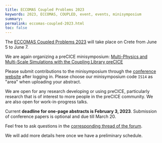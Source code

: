 ```yaml
---
title: ECCOMAS Coupled Problems 2023
keywords: 2023, ECCOMAS, COUPLED, event, events, minisymposium
summary:
permalink: eccomas-coupled-2023.html
toc: false
---
```


The [ECCOMAS Coupled Problems 2023](https://coupled2023.cimne.com/) will take place on Crete from June 5 to June 7. 

We are again organizing a preCICE minisymposium: [Multi-Physics and Multi-Scale Simulations with the Coupling Library preCICE](https://coupled2023.cimne.com/area/d41c23af-2df5-11ed-8e5b-000c29ddfc0c)

Please submit contributions to the minisymposium through the [conference website](https://coupled2023.cimne.com/) after logging in. Please choose our minisymposium code `IS14` as "area" when uploading your abstract. 

We are open for any research developing or using preCICE, particularly research that is of interest to more people in the preCICE community. We are also open for work-in-progress talks. 

Current **deadline for one-page abstracts is February 3, 2023**. Submission of conference papers is optional and due till March 20.

Feel free to ask questions in the [corresponding thread of the forum](https://precice.discourse.group/t/call-for-contributions-eccomas-coupled-problems-2023/1278).

We will add more details here once we have a preliminary schedule.
